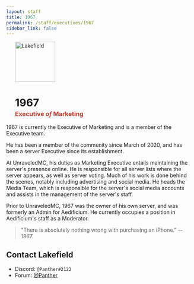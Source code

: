 ```yaml
---
layout: staff
title: 1967
permalink: /staff/executives/1967
sidebar_link: false
---
```


<ul>
<img class="Staff-feature" src="https://crafatar.com/renders/body/6fa574108a8c46d7ab77476ed0cdbe20?&amp;overlay" alt="Lakefield" width="108">

<h1>1967</h1>
<h3 style="margin-top: -1rem;"><span style="color: #cb4335">Executive <i>of</i> Marketing</span></h3>
</ul>
1967 is currently the Executive of Marketing and is a member of the Executive team. 

He has been a member of the community since March of 2020, and has been a server Executive since its establishment. 

At UnraveledMC, his duties as Marketing Executive entails maintaining the server's presence online. He is responsible for all server lists where the server appears, as well as server voting. Much of his work is done behind the scenes, notably including advertising and social media. He heads the Media Team, which is responsible for the server's social media accounts and assists in the management of the server's staff. 

Prior to UnraveledMC, 1967 was the owner of his own server, and was formerly an Admin for Aedificium. He currently occupies a position in Aedificium's staff as a Moderator. 

> "There is absolutely nothing wrong with purchasing an iPhone." *-- 1967.*

## Contact Lakefield
* Discord: `@Panther#2122`
* Forum: [@Panther](https://unraveledmc.com/u/panther)
